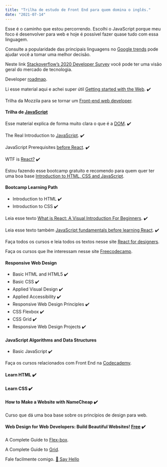 ```yaml
---
title: "Trilha de estudo de Front End para quem domina o inglês."
date: "2021-07-14"
---
```


Esse é o caminho que estou percorrendo. Escolhi o JavaScript porque meu foco é desenvolver para web e hoje é possível fazer quase tudo com essa linguagem.

Consulte a popularidade das principais linguagens no [Google trends](https://trends.google.com.br/trends/explore?q=%2Fm%2F02p97,%2Fm%2F07sbkfb,%2Fm%2F05z1_,Ruby,%2Fm%2F060kv&hl=pt-BR&tz=180) pode ajudar você a tomar uma melhor decisão.

Neste link [Stackoverflow’s 2020 Developer Survey](https://insights.stackoverflow.com/survey/2020#technology-most-loved-dreaded-and-wanted-languages-loved) você pode ter uma visão geral do mercado de tecnologia.

Developer [roadmap](https://github.com/kamranahmedse/developer-roadmap).

Li esse material aqui e achei super útil [Getting started with the Web](https://developer.mozilla.org/en-US/docs/Learn/Getting_started_with_the_web). ✔️

Trilha da Mozzila para se tornar um [Front-end web developer](https://developer.mozilla.org/en-US/docs/Learn/Front-end_web_developer). 

#### Trilha de [JavaScript](https://egghead.io/learn/javascript)

Esse material explica de forma muito clara o que é a [DOM](https://egghead.io/learn/javascript/the-dom). ✔️

The Real Introduction to [JavaScript](https://egghead.io/learn/javascript/javascript-introduction). ✔️

JavaScript Prerequisites [before React](https://egghead.io/learn/react/beginners/js-before-react). ✔️

WTF is [React?](https://egghead.io/learn/react/beginners/wtf-is-react) ✔️

Estou fazendo esse bootcamp gratuito e recomendo para quem quer ter uma boa base [Introduction to HTML, CSS and JavaScript](https://frontendmasters.com/bootcamp).

#### Bootcamp Learning Path

- Introduction to HTML ✔️
- Introduction to CSS ✔️

Leia esse texto [What is React: A Visual Introduction For Beginners](https://learnreact.design/posts/what-is-react). ✔️

Leia esse texto também [JavaScript fundamentals before learning React](https://www.robinwieruch.de/javascript-fundamentals-react-requirements#entering-react-after-learning-javascript). ✔️

Faça todos os cursos e leia todos os textos nesse site [React for designers](https://reactfordesigners.com).

Faça os cursos que lhe interessam nesse site [Freecodecamp](https://freecodecamp.com).

#### Responsive Web Design

- Basic HTML and HTML5 ✔️
- Basic CSS ✔️
- Applied Visual Design ✔️
- Applied Accessibility ✔️
- Responsive Web Design Principles ✔️
- CSS Flexbox ✔️
- CSS Grid ✔️
- Responsive Web Design Projects ✔️

#### JavaScript Algorithms and Data Structures

- Basic JavaScript ✔️

Faça os cursos relacionados com Front End na [Codecademy](https://codecademy.com).

#### Learn HTML ✔️

#### Learn CSS ✔️

#### How to Make a Website with NameCheap ✔️

Curso que dá uma boa base sobre os princípios de design para web. 

#### Web Design for Web Developers: Build Beautiful Websites! [Free](https://www.udemy.com/course/web-design-secrets) ✔️

 A Complete Guide to [Flex-box](https://css-tricks.com/snippets/css/a-guide-to-flexbox).

 A Complete Guide to [Grid](https://css-tricks.com/snippets/css/complete-guide-grid).


Fale facilmente comigo. [👋 Say Hello](https://api.whatsapp.com/send/?phone=5548998114079")



